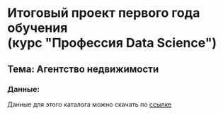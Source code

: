 # Итоговый проект первого года обучения <br /> (курс "Профессия Data Science")
## Тема: Агентство недвижимости

### Данные:

Данные для этого каталога можно скачать по [ссылке](https://disk.yandex.com/d/FfP-ZVKgRPAViw)